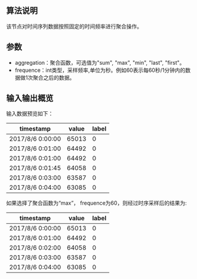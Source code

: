 ## 算法说明

该节点对时间序列数据按照固定的时间频率进行聚合操作。

## 参数
- aggregation：聚合函数，可选值为"sum", "max", "min", "last", "first"。
- frequence：int类型，采样频率,单位为秒。例如60表示每60秒/1分钟内的数据做1次聚合之后的数据。

## 输入输出概览

输入数据预览如下：

| timestamp     | value | label |
|---------------|-------|-------|
| 2017/8/6 0:00:00 | 65013 | 0     |
| 2017/8/6 0:01:00 | 64492 | 0     |
| 2017/8/6 0:01:00 | 64492 | 0     |
| 2017/8/6 0:01:45 | 64058 | 0     |
| 2017/8/6 0:03:00 | 63587 | 0     |
| 2017/8/6 0:04:00 | 63085 | 0     |

如果选择了聚合函数为“max”， frequence为60，则经过时序采样后的结果为:

| timestamp     | value | label |
|---------------|-------|-------|
| 2017/8/6 0:00:00 | 65013 | 0     |
| 2017/8/6 0:01:00 | 64492 | 0     |
| 2017/8/6 0:02:00 | 64058 | 0     |
| 2017/8/6 0:03:00 | 63587 | 0     |
| 2017/8/6 0:04:00 | 63085 | 0     |
